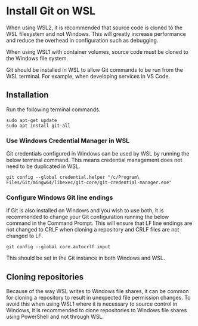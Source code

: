 # Install Git on WSL
When using WSL2, it is recommended that source code is cloned to the WSL filesystem and not Windows.  This will greatly increase performance and reduce the overhead in configuration such as debugging.

When using WSL1 with container volumes, source code must be cloned to the Windows file system.

Git should be installed in WSL to allow Git commands to be run from the WSL terminal. For example, when developing services in VS Code.

## Installation
Run the following terminal commands.

```
sudo apt-get update
sudo apt install git-all
```

### Use Windows Credential Manager in WSL
Git credentials configured in Windows can be used by WSL by running the below terminal command. This means credential management does not need to be duplicated in WSL.
```
git config --global credential.helper "/c/Program\ Files/Git/mingw64/libexec/git-core/git-credential-manager.exe"
```
### Configure Windows Git line endings
If Git is also installed on Windows and you wish to use both, it is recommended to change your Git configuration running the below command in the Command Prompt. This will ensure that LF line endings are not changed to CRLF when cloning a repository and CRLF files are not changed to LF.

`git config --global core.autocrlf input`

This should be set in the Git instance in both Windows and WSL.

## Cloning repositories
Because of the way WSL writes to Windows file shares, it can be common for cloning a repository to result in unexpected file permission changes. To avoid this when using WSL1 where it is necessary to source control in Windows, it is recommended to clone repositories to Windows file shares using PowerShell and not through WSL.
